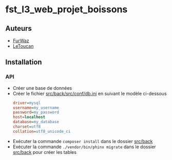 # fst_l3_web_projet_boissons

## Auteurs
- [FurWaz](https://github.com/FurWaz)
- [LeToucan](https://github.com/ActxLeToucan)

## Installation
### API
* Créer une base de données
* Créer le fichier [src/back/src/conf/db.ini](./src/back/src/conf/db.ini) en suivant le modèle ci-dessous
  ```ini
  driver=mysql
  username=my_username
  password=my_password
  host=localhost
  database=my_database
  charset=utf8
  collation=utf8_unicode_ci
  ```
* Exécuter la commande `composer install` dans le dossier [src/back](./src/back)
* Exécuter la commande `./vendor/bin/phinx migrate` dans le dossier [src/back](./src/back) pour créer les tables